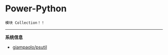 # Power-Python
`模块 Collection！！`

---

**系统信息**
- [giampaolo/psutil](https://github.com/giampaolo/psutil)


